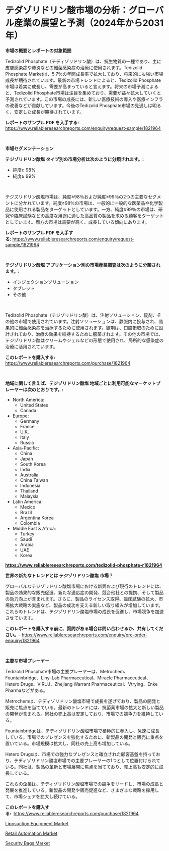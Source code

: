<p><h1>テダゾリドリン酸市場の分析：グローバル産業の展望と予測（2024年から2031年）</h1></p><p><strong>市場の概要とレポートの対象範囲</strong></p>
<p><p>Tedizolid Phosphate（テディゾリドリン酸）は、抗生物質の一種であり、主に皮膚感染症や肺炎などの細菌感染症の治療に使用されます。Tedizolid Phosphate Marketは、5.7％の年間成長率で拡大しており、将来的にも強い市場成長が期待されています。最新の市場トレンドによると、Tedizolid Phosphate市場は着実に成長し、需要が高まっていると言えます。将来の市場予測によると、Tedizolid Phosphate市場は注目を集めており、需要が益々拡大していくと予測されています。この市場の成長には、新しい医療技術の導入や医療インフラの改善などが貢献しています。今後のTedizolid Phosphate市場の見通しは明るく、安定した成長が期待されています。</p></p>
<p><strong>レポートのサンプル PDF を入手する:</strong> <a href="https://www.reliableresearchreports.com/enquiry/request-sample/1821964">https://www.reliableresearchreports.com/enquiry/request-sample/1821964</a></p>
<p>&nbsp;</p>
<p><strong>市場セグメンテーション</strong></p>
<p><strong>テジゾリドリン酸塩 タイプ別の市場分析は次のように分類されます。:</strong></p>
<p><ul><li>純度≥ 98%</li><li>純度≥ 99%</li></ul></p>
<p>&nbsp;</p>
<p><p>テジズリドリン酸塩市場は、純度≥98％および純度≥99％の2つの主要なセグメントに分かれています。純度≥98％の市場は、一般的に一般的な医薬品や化学製品に使用される製品をターゲットとしています。一方、純度≥99％の市場は、研究や臨床試験などの高度な用途に適した高品質の製品を求める顧客をターゲットとしています。両方の市場は需要が高く、成長している傾向にあります。</p></p>
<p><strong>レポートのサンプル PDF を入手する:</strong>&nbsp;<a href="https://www.reliableresearchreports.com/enquiry/request-sample/1821964">https://www.reliableresearchreports.com/enquiry/request-sample/1821964</a></p>
<p>&nbsp;</p>
<p><strong> テジゾリドリン酸塩 アプリケーション別の市場産業調査は次のように分類されます。:</strong></p>
<p><ul><li>インジェクションソリューション</li><li>タブレット</li><li>その他</li></ul></p>
<p>&nbsp;</p>
<p><p>Tedizolid Phosphate（テジゾリドリン酸）は、注射ソリューション、錠剤、その他の市場で使用されています。注射ソリューションは、静脈内に投与され、効果的に細菌感染症を治療するために使用されます。錠剤は、口腔摂取のために設計されており、治療の効果を維持するために服薬されます。その他の市場では、テジゾリドリン酸はクリームやジェルなどの形態で使用され、局所的な感染症の治療に活用されています。</p></p>
<p><strong>このレポートを購入する:</strong>&nbsp; <a href="https://www.reliableresearchreports.com/purchase/1821964">https://www.reliableresearchreports.com/purchase/1821964</a></p>
<p>&nbsp;</p>
<p><strong>地域に関して言えば、テジゾリドリン酸塩 地域ごとに利用可能なマーケットプレーヤーは次のとおりです。:</strong></p>
<p><ul>
    <li>
        North America:
        <ul>
            <li>United States</li>
            <li>Canada</li>
        </ul>
    </li>
    <li>
        Europe:
        <ul>
            <li>Germany</li>
            <li>France</li>
            <li>U.K.</li>
            <li>Italy</li>
            <li>Russia</li>
        </ul>
    </li>
    <li>
        Asia-Pacific:
        <ul>
            <li>China</li>
            <li>Japan</li>
            <li>South Korea</li>
            <li>India</li>
            <li>Australia</li>
            <li>China Taiwan</li>
            <li>Indonesia</li>
            <li>Thailand</li>
            <li>Malaysia</li>
        </ul>
    </li>
    <li>
        Latin America:
        <ul>
            <li>Mexico</li>
            <li>Brazil</li>
            <li>Argentina Korea</li>
            <li>Colombia</li>
        </ul>
    </li>
    <li>
        Middle East & Africa:
        <ul>
            <li>Turkey</li>
            <li>Saudi</li>
            <li>Arabia</li>
            <li>UAE</li>
            <li>Korea</li>
        </ul>
    </li>
    </ul></p>
<p><strong><a href="https://www.reliableresearchreports.com/tedizolid-phosphate-r1821964">https://www.reliableresearchreports.com/tedizolid-phosphate-r1821964</a></strong>&nbsp;</p>
<p><strong>世界の新たなトレンドとは テジゾリドリン酸塩 市場？</strong></p>
<p><p>グローバルなテジゾリドリン酸塩市場における新興および現行のトレンドには、製品の効果的な販売促進、新たな適応症の開発、競合他社との提携、そして製品の効力向上が含まれます。さらに、製品のライセンス取得、臨床試験の拡大、市場拡大戦略の実施など、製品の成功を支える新しい取り組みが増加しています。これらのトレンドは、テジゾリドリン酸塩市場の成長を促進し、市場競争を加速させています。</p></p>
<p><strong>このレポートを購入する前に、質問がある場合は問い合わせるか、共有してください。</strong>- <a href="https://www.reliableresearchreports.com/enquiry/pre-order-enquiry/1821964">https://www.reliableresearchreports.com/enquiry/pre-order-enquiry/1821964</a></p>
<p>&nbsp;</p>
<p><strong>主要な市場プレーヤー</strong></p>
<p><p>Tedizolid Phosphate市場の主要プレーヤーは、Metrochem、Fountainbridge、Linyi Lab Pharmaceutical、Miracle Pharmaceutical、Hetero Drugs、VIRUJ、Zhejiang Warrant Pharmaceutical、Vtrying、Enke Pharmaなどがある。</p><p>Metrochemは、テディゾリドリン酸塩市場で成長を遂げており、製品の開発と販売に焦点を当てている。最新のトレンドには、抗菌薬市場の拡大と新しい製品の開発が含まれる。同社の売上高は安定しており、市場での競争力を維持している。</p><p>Fountainbridgeは、テディゾリドリン酸塩市場で積極的に参入し、急速に成長している。市場でのプレゼンスを強化するために、新製品の開発と販売に重点を置いている。市場規模は拡大し、同社の売上高も増加している。</p><p>Hetero Drugsは、市場での強力なプレゼンスと確立された顧客基盤を持っており、テディゾリドリン酸塩市場での主要プレーヤーの1つとして位置付けられている。同社は、製品の革新と市場展開に焦点を当てており、売上高も安定的に成長している。</p><p>これらの企業は、テディゾリドリン酸塩市場での競争をリードし、市場の成長と発展を推進している。新製品の開発や販売促進など、さまざまな戦略を採用して、市場シェアを拡大し続けている。</p></p>
<p><strong>このレポートを購入する:</strong>&nbsp;&nbsp;<a href="https://www.reliableresearchreports.com/purchase/1821964">https://www.reliableresearchreports.com/purchase/1821964</a></p>
<p><p><a href="https://www.linkedin.com/pulse/liposuction-equipment-market-key-successful-business-sk64e?trackingId=7CpziK93duVXYASkwXpGkw%3D%3D">Liposuction Equipment Market</a></p><p><a href="https://www.linkedin.com/pulse/retail-automation-market-share-evolution-growth-trends-2024-za8ce?trackingId=a77%2BCKyEoG5Q4jlylNlxWw%3D%3D">Retail Automation Market</a></p><p><a href="https://www.linkedin.com/pulse/security-bags-market-insight-trends-growth-forecasted-rtx3f?trackingId=RVG3IJZW5lqCRWrydnGrog%3D%3D">Security Bags Market</a></p></p>